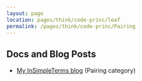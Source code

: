 ```yaml
---
layout: page
location: pages/think/code-princ/leaf
permalink: /pages/think/code-princ/Pairing
---
```


## Docs and Blog Posts

- [My InSimpleTerms blog](https://insimpleterms.blog/category/pairing) (Pairing category)